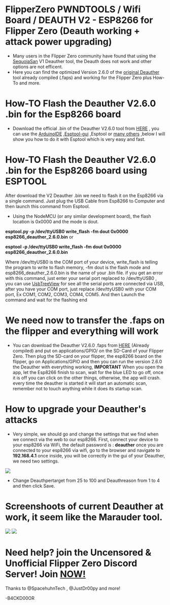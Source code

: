 # FlipperZero PWNDTOOLS / Wifi Board / DEAUTH V2 - ESP8266 for Flipper Zero (Deauth working + attack power upgrading)



- Many users in the Flipper Zero community have found that using the <a href="https://github.com/SequoiaSan/FlipperZero-Wifi-ESP8266-Deauther-Module">SequoiaSan</a> V1 Deauther tool, the Deauth does not work and other options are not efficent.
- Here you can find the optimized Version 2.6.0 of the <a href="https://github.com/SequoiaSan/FlipperZero-Wifi-ESP8266-Deauther-Module">original Deauther</a> tool already compiled (.faps) and working for the Flipper Zero plus How-To and more.

# How-TO Flash the Deauther V2.6.0 .bin for the Esp8266 board

- Download the official .bin of the Deauther V2.6.0 tool from <a href="https://github.com/HEX0DAYS/FlipperZero-CONVERT/blob/96a9ca4bcb4e93c22d117a1ad27422149cdea6fb/Deauther2.6.0_FZ/esp8266_deauther_2.6.0.bin">HERE</a> , you can use the <a href="https://github.com/SpacehuhnTech/esp8266_deauther/wiki/Installation/70c7169963788c6a00cba1aa5d1939aedd463567#compiling-using-arduino-ide">ArduinoIDE</a> ,<a href="https://github.com/SpacehuhnTech/esp8266_deauther/wiki/Installation/70c7169963788c6a00cba1aa5d1939aedd463567#esptool-gui">Esptool-gui</a> ,Esptool or <a href="https://github.com/SpacehuhnTech/esp8266_deauther/wiki/Installation/70c7169963788c6a00cba1aa5d1939aedd463567)">many others</a> ,below I will show you how to do it with Esptool which is very easy and fast. 

# How-TO Flash the Deauther V2.6.0 .bin for the Esp8266 board using ESPTOOL

After download the V2 Deauther .bin we need to flash it on the Esp8266 via a single command. Just plug the USB Cable from Esp8266 to Computer and then launch this command from Esptool.

- Using the NodeMCU (or any similar development board), the flash location is 0x0000 and the mode is dout.

<b>esptool.py -p /dev/ttyUSB0 write_flash -fm dout 0x0000 esp8266_deauther_2.6.0.bin</b> or 

<b>esptool -p /dev/ttyUSB0 write_flash -fm dout 0x0000 esp8266_deauther_2.6.0.bin</b>

Where /dev/ttyUSB0 is the COM port of your device, write_flash is telling the program to write to flash memory, -fm dout is the flash mode and esp8266_deauther_2.6.0.bin is the name of your .bin file. if you get an error with this command, just enter your serial port replaced to /dev/ttyUSB0 , you can use <a href="https://www.uwe-sieber.de/usbtreeview_e.html#download">UsbTreeView</a> for see all the serial ports are connected via USB, after you have your COM port, just replace /dev/ttyUSB0 with your COM port, Ex COM1, COM2, COM3, COM4, COM5. And then Launch the command and wait for the flashing end

# We  need now to transfer the .faps on the flipper and everything will work

- You can download the Deauther V2.6.0 .faps from <a href="https://github.com/HEX0DAYS/FlipperZero-CONVERT/blob/5b3c00dce5286211581b37c7cee997f71d05a80d/Deauther2.6.0_FAPS/ESP8266_B4_Wifi_Deauther.fap">HERE</a> (Already compiled) and put on applications/GPIO/ on the SD-Card of your Flipper Zero. Then plug the SD-card on your flipper, the esp8266 board on the flipper, go on Applications/GPIO and then you can run the version 2.6.0 the Deauther with everything working, <b>IMPORTANT</b> When you open the app, let the Esp8266 finish to scan, wait for the blue LED to go off, once it is off you can click on the other things, otherwise, the app will crash. every time the deauther is started it will start an automatic scan, remember not to touch anything while it does its startup scan.

# How to upgrade your Deauther's attacks

- Very simple, we should go and change the settings that we find when we connect via the web to our esp8266.
First, connect your device to your esp8266 via WiFi, the default password is : <b>deauther</b> once you are connected to your esp8266 via wifi, go to the browser and navigate to <b>192.168.4.1</b> once inside, you will be correctly in the gui of your Deauther, we need two settings.

<img src="./deauther_gui.png">

- Change Deauthpertarget from 25 to 100 and Deauthreason from 1 to 4 and then click Save.

# Screenshoots of current Deauther at work, it seem like the Marauder tool.

<img src="./Deauther1.jpg">

<img src="./Deauther2.jpg">

# Need help? join the Uncensored & Unofficial Flipper Zero Discord Server! Join  <a href="https://discord.gg/MXCfNgwtW7">NOW!</a>

Thanks to @SpacehuhnTech , @JustDr00py and more!

-B4CKD00OR
